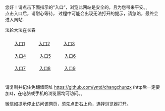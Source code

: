 您好！请点击下面指示的“入口”，浏览此网站是安全的，且为您带来平安。。 <br/>
点击入口后，请耐心等待， 过程中可能会出现无法打开的提示，请忽略，最终会进入网站. </br>

法轮大法在长春<br/>
<div style="padding:10px"><a style="margin:20px" target="_blank" href="https://d1wu5pir31sns1.cloudfront.net/2Qpsp?qpeswr" id="ccLink1" rel="nofollow">入口1</a> <a target="_blank" style="margin:20px" href="https://d2b1qouze7r9qj.cloudfront.net/2Qpsp?jlrmqw" id="ccLink2" rel="nofollow">入口2</a> <a style="margin:20px" target="_blank" href="https://dauv7hxa8tulu.cloudfront.net/2Qpsp?puunymir" id="ccLink3" rel="nofollow">入口3</a></div>

<div style="padding:10px" ><a style="margin:20px" target="_blank" href="https://d1wu5pir31sns1.cloudfront.net/2Qpsp?qpeswr" id="ccLink4" rel="nofollow">入口4</a> <a style="margin:20px" href="https://d2b1qouze7r9qj.cloudfront.net/2Qpsp?jlrmqw" target="_blank" id="ccLink5" rel="nofollow">入口5</a> <a style="margin:20px" href="https://dauv7hxa8tulu.cloudfront.net/2Qpsp?puunymir" target="_blank" id="ccLink6" rel="nofollow">入口6</a></div>

<div style="padding:10px"><a style="margin:20px" target="_blank" href="https://d1wu5pir31sns1.cloudfront.net/2Qpsp?qpeswr" id="ccLink7" rel="nofollow">入口7</a> <a style="margin:20px" href="https://d2b1qouze7r9qj.cloudfront.net/2Qpsp?jlrmqw" target="_blank" id="ccLink8" rel="nofollow">入口8</a> <a style="margin:20px" target="_blank" href="https://dauv7hxa8tulu.cloudfront.net/2Qpsp?puunymir" id="ccLink9" rel="nofollow">入口9</a></div>

<br/>



请复制并记住免翻墙网址 https://github.com/yntd/changchunzx (http后一定要加s)，在电脑或手机的浏览器均可访问。。<br/>

微信如提示停止访问该网页，须先点击右上角，选择浏览器打开。
